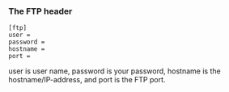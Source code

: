 ### The FTP header
	[ftp]
	user =
	password =
	hostname =
	port =
user is user name, password is your password, hostname is the hostname/IP-address, and port is the FTP port.